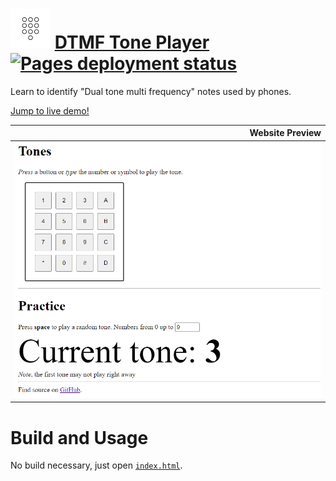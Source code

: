 # ![Dialpad Logo](./icon-64.png) [DTMF Tone Player](https://quittle.github.io/dtmf-tone-player) [![Pages deployment status](https://github.com/quittle/dtmf-tone-player/actions/workflows/pages/pages-build-deployment/badge.svg)](https://github.com/quittle/dtmf-tone-player/actions/workflows/pages/pages-build-deployment)

Learn to identify "Dual tone multi frequency" notes used by phones.

[Jump to live demo!](https://quittle.github.io/dtmf-tone-player)

| Website Preview  |
| --: |
| ![Screenshot](./screenshot.png) |


# Build and Usage

No build necessary, just open [`index.html`](./index.html).
